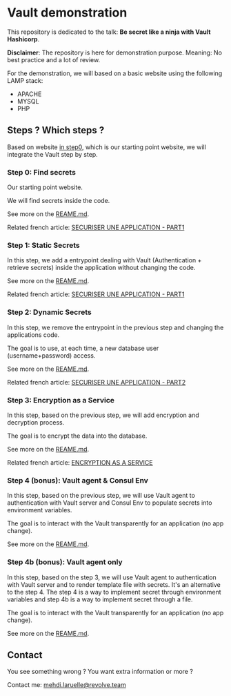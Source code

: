 # Vault demonstration

This repository is dedicated to the talk: **Be secret like a ninja with Vault Hashicorp**.

**Disclaimer**: The repository is here for demonstration purpose. Meaning: No best practice and a lot of review.

For the demonstration, we will based on a basic website using the following LAMP stack:

* APACHE
* MYSQL
* PHP

## Steps ? Which steps ?

Based on website [in step0](./step0/README.md), which is our starting point website, we will integrate the Vault step by step.

### Step 0: Find secrets

Our starting point website.

We will find secrets inside the code.

See more on the [REAME.md](./step0/README.md).

Related french article: [SECURISER UNE APPLICATION - PART1](https://blog.d2si.io/2019/03/28/tutoriel-vault-securiser-application/)

### Step 1: Static Secrets

In this step, we add a entrypoint dealing with Vault (Authentication + retrieve secrets) inside the application without changing the code.

See more on the [REAME.md](./step1/README.md).

Related french article: [SECURISER UNE APPLICATION - PART1](https://blog.d2si.io/2019/03/28/tutoriel-vault-securiser-application/)

### Step 2: Dynamic Secrets

In this step, we remove the entrypoint in the previous step and changing the applications code.

The goal is to use, at each time, a new database user (username+password) access.

See more on the [REAME.md](./step2/README.md).

Related french article: [SECURISER UNE APPLICATION - PART2](https://blog.d2si.io/2019/05/06/tutoriel-vault-securiser-application-partie2/)

### Step 3: Encryption as a Service

In this step, based on the previous step, we will add encryption and decryption process.

The goal is to encrypt the data into the database.

See more on the [REAME.md](./step3/README.md).

Related french article: [ENCRYPTION AS A SERVICE](https://blog.d2si.io/2019/07/01/tutoriel-vault-securiser-application-partie3/)

### Step 4 (bonus): Vault agent & Consul Env

In this step, based on the previous step, we will use Vault agent to authentication with
Vault server and Consul Env to populate secrets into environment variables.

The goal is to interact with the Vault transparently for an application (no app change).

See more on the [REAME.md](./step4/README.md).

### Step 4b (bonus): Vault agent only

In this step, based on the step 3, we will use Vault agent to authentication with
Vault server and to render template file with secrets. It's an alternative to the step 4.
The step 4 is a way to implement secret through environment variables and step 4b is a way to implement secret through a file.

The goal is to interact with the Vault transparently for an application (no app change).

See more on the [REAME.md](./step4b/README.md).

## Contact

You see something wrong ? You want extra information or more ?

Contact me: <mehdi.laruelle@revolve.team>
